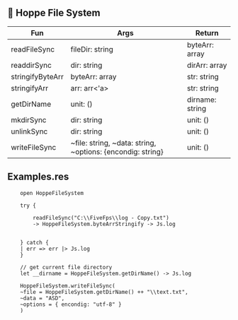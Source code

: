 ## 📂 Hoppe File System


| Fun              | Args                | Return                                          |
| ------------     | ----------------    | -------------------                             |
| readFileSync     | fileDir: string     | byteArr: array<int>                             |
| readdirSync      | dir: string         | dirArr: array<string>                           |
| stringifyByteArr | byteArr: array<int> | str: string                                     |
| stringifyArr     | arr: arr<'a>        | str: string                                     |
| getDirName       | unit: ()            | dirname: string                                 |
| mkdirSync        | dir: string         | unit: ()                                        |
| unlinkSync       | dir: string         | unit: ()                                        |
| writeFileSync    | ~file: string, ~data: string, ~options: {encondig: string} | unit: () |


## Examples.res
```res
    open HoppeFileSystem

    try {

        readFileSync("C:\\FiveFps\\log - Copy.txt")
        -> HoppeFileSystem.byteArrStringify -> Js.log


    } catch {
    | err => err |> Js.log
    }

    // get current file directory
    let __dirname = HoppeFileSystem.getDirName() -> Js.log

    HoppeFileSystem.writeFileSync(
    ~file = HoppeFileSystem.getDirName() ++ "\\text.txt", 
    ~data = "ASD", 
    ~options = { encondig: "utf-8" }
    )
```